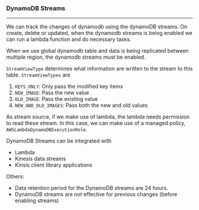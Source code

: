 ### DynamoDB Streams

---

We can track the changes of dynamodb using the dynamoDB streams. On create, delete or updated, when the dynamodb streams is being enabled we can run a lambda function and do necessary tasks.

When we use global dynamodb table and data is being replicated between multiple region, the dynamodb streams must be enabled.

`StreamViewType` determines what information are written to the stream to this table. `StreamViewTypes` are

1. `KEYS_ONLY`: Only pass the modified key items
2. `NEW_IMAGE`: Pass the new value
3. `OLD_IMAGE`: Pass the existing value
4. `NEW_AND_OLD_IMAGES`: Pass both the new and old values

As stream source, if we make use of lambda, the lambda needs permission to read these stream. In this case, we can make use of a managed policy, `AWSLambdaDynamoDBExecutionRole`.

DynamoDB Streams can be integrated with

- Lambda
- Kinesis data streams
- Kinsis client library applications

Others:

- Data retention period for the DynamoDB streams are 24 hours.
- DynamoDB streams are not effective for previous changes (before enabling streams)
